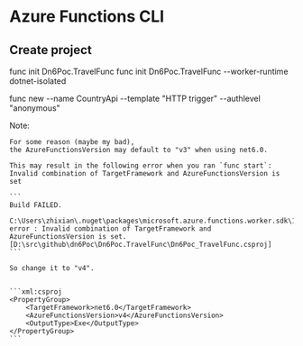 # Azure Functions CLI

## Create project

func init Dn6Poc.TravelFunc
func init Dn6Poc.TravelFunc --worker-runtime dotnet-isolated


func new --name CountryApi --template "HTTP trigger" --authlevel "anonymous"

Note: 

    For some reason (maybe my bad), 
    the AzureFunctionsVersion may default to "v3" when using net6.0.

    This may result in the following error when you ran `func start`:
    Invalid combination of TargetFramework and AzureFunctionsVersion is set

    ```
    Build FAILED.

    C:\Users\zhixian\.nuget\packages\microsoft.azure.functions.worker.sdk\1.3.0\build\Microsoft.Azure.Functions.Worker.Sdk.targets(50,7): error : Invalid combination of TargetFramework and AzureFunctionsVersion is set. [D:\src\github\dn6Poc\Dn6Poc.TravelFunc\Dn6Poc_TravelFunc.csproj]
    ```

    So change it to "v4". 


    ```xml:csproj
    <PropertyGroup>
        <TargetFramework>net6.0</TargetFramework>
        <AzureFunctionsVersion>v4</AzureFunctionsVersion>
        <OutputType>Exe</OutputType>
    </PropertyGroup>
    ```

